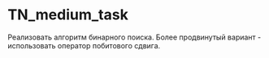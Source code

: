 # TN_medium_task
Реализовать алгоритм бинарного поиска. Более продвинутый вариант - использовать оператор побитового сдвига.
